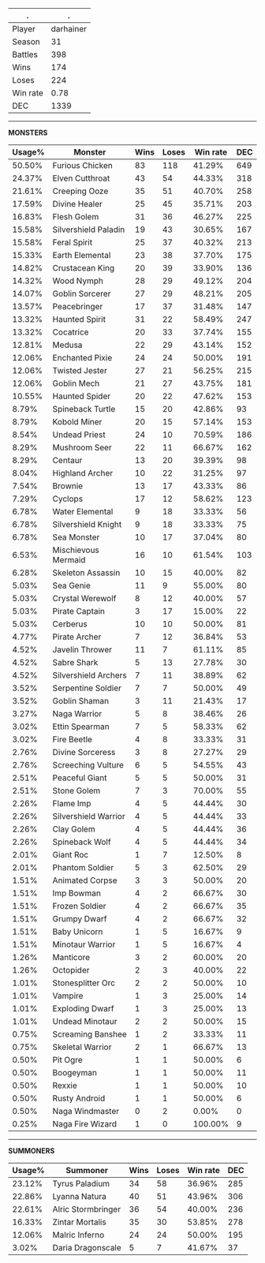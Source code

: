 .|.
|-|-
Player|darhainer
Season|31
Battles|398
Wins|174
Loses|224
Win rate|0.78
DEC|1339

---
**MONSTERS**

Usage%|Monster|Wins|Loses|Win rate|DEC|
-|-|-|-|-|-|
50.50%|Furious Chicken|83|118|41.29%|649|
24.37%|Elven Cutthroat|43|54|44.33%|318|
21.61%|Creeping Ooze|35|51|40.70%|258|
17.59%|Divine Healer|25|45|35.71%|203|
16.83%|Flesh Golem|31|36|46.27%|225|
15.58%|Silvershield Paladin|19|43|30.65%|167|
15.58%|Feral Spirit|25|37|40.32%|213|
15.33%|Earth Elemental|23|38|37.70%|175|
14.82%|Crustacean King|20|39|33.90%|136|
14.32%|Wood Nymph|28|29|49.12%|204|
14.07%|Goblin Sorcerer|27|29|48.21%|205|
13.57%|Peacebringer|17|37|31.48%|147|
13.32%|Haunted Spirit|31|22|58.49%|247|
13.32%|Cocatrice|20|33|37.74%|155|
12.81%|Medusa|22|29|43.14%|152|
12.06%|Enchanted Pixie|24|24|50.00%|191|
12.06%|Twisted Jester|27|21|56.25%|215|
12.06%|Goblin Mech|21|27|43.75%|181|
10.55%|Haunted Spider|20|22|47.62%|153|
8.79%|Spineback Turtle|15|20|42.86%|93|
8.79%|Kobold Miner|20|15|57.14%|153|
8.54%|Undead Priest|24|10|70.59%|186|
8.29%|Mushroom Seer|22|11|66.67%|162|
8.29%|Centaur|13|20|39.39%|98|
8.04%|Highland Archer|10|22|31.25%|97|
7.54%|Brownie|13|17|43.33%|86|
7.29%|Cyclops|17|12|58.62%|123|
6.78%|Water Elemental|9|18|33.33%|56|
6.78%|Silvershield Knight|9|18|33.33%|75|
6.78%|Sea Monster|10|17|37.04%|80|
6.53%|Mischievous Mermaid|16|10|61.54%|103|
6.28%|Skeleton Assassin|10|15|40.00%|82|
5.03%|Sea Genie|11|9|55.00%|80|
5.03%|Crystal Werewolf|8|12|40.00%|57|
5.03%|Pirate Captain|3|17|15.00%|22|
5.03%|Cerberus|10|10|50.00%|81|
4.77%|Pirate Archer|7|12|36.84%|53|
4.52%|Javelin Thrower|11|7|61.11%|85|
4.52%|Sabre Shark|5|13|27.78%|30|
4.52%|Silvershield Archers|7|11|38.89%|62|
3.52%|Serpentine Soldier|7|7|50.00%|49|
3.52%|Goblin Shaman|3|11|21.43%|17|
3.27%|Naga Warrior|5|8|38.46%|26|
3.02%|Ettin Spearman|7|5|58.33%|62|
3.02%|Fire Beetle|4|8|33.33%|31|
2.76%|Divine Sorceress|3|8|27.27%|29|
2.76%|Screeching Vulture|6|5|54.55%|43|
2.51%|Peaceful Giant|5|5|50.00%|31|
2.51%|Stone Golem|7|3|70.00%|55|
2.26%|Flame Imp|4|5|44.44%|30|
2.26%|Silvershield Warrior|4|5|44.44%|33|
2.26%|Clay Golem|4|5|44.44%|36|
2.26%|Spineback Wolf|4|5|44.44%|34|
2.01%|Giant Roc|1|7|12.50%|8|
2.01%|Phantom Soldier|5|3|62.50%|29|
1.51%|Animated Corpse|3|3|50.00%|20|
1.51%|Imp Bowman|4|2|66.67%|30|
1.51%|Frozen Soldier|4|2|66.67%|35|
1.51%|Grumpy Dwarf|4|2|66.67%|32|
1.51%|Baby Unicorn|1|5|16.67%|9|
1.51%|Minotaur Warrior|1|5|16.67%|4|
1.26%|Manticore|3|2|60.00%|20|
1.26%|Octopider|2|3|40.00%|22|
1.01%|Stonesplitter Orc|2|2|50.00%|10|
1.01%|Vampire|1|3|25.00%|14|
1.01%|Exploding Dwarf|1|3|25.00%|13|
1.01%|Undead Minotaur|2|2|50.00%|15|
0.75%|Screaming Banshee|1|2|33.33%|11|
0.75%|Skeletal Warrior|2|1|66.67%|13|
0.50%|Pit Ogre|1|1|50.00%|6|
0.50%|Boogeyman|1|1|50.00%|11|
0.50%|Rexxie|1|1|50.00%|10|
0.50%|Rusty Android|1|1|50.00%|6|
0.50%|Naga Windmaster|0|2|0.00%|0|
0.25%|Naga Fire Wizard|1|0|100.00%|9|

---
**SUMMONERS**

Usage%|Summoner|Wins|Loses|Win rate|DEC|
-|-|-|-|-|-|
23.12%|Tyrus Paladium|34|58|36.96%|285|
22.86%|Lyanna Natura|40|51|43.96%|306|
22.61%|Alric Stormbringer|36|54|40.00%|236|
16.33%|Zintar Mortalis|35|30|53.85%|278|
12.06%|Malric Inferno|24|24|50.00%|195|
3.02%|Daria Dragonscale|5|7|41.67%|37|
